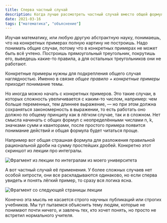 ```yaml
---
title: Сперва частный случай
description: Когда лучше рассмотреть частный случай вместо общей формулы
date: 2021-03-16
tags: ["математика", "объяснение"]
---
```


Изучая математику, или любую другую абстрактную науку, понимаешь, что на конкретных примерах полную картину не построишь. Надо понимать общие случаи, потому что в конкретных примерах не может быть всё учтено. Построишь прямоугольный треугольник, покрутишь его, выведешь какие-то правила, а для остальных треугольников они не работают.

Конкретные примеры нужны для подкрепления общего случая наглядностью. Именно в связке *общее правило + конкретные примеры* приходит понимание темы.

Но иногда можно начать с конкретных примеров. Это такие случаи, в которых сложность увеличивается с каким-то числом, например: чем больше переменных, тем длиннее выражение, — но при этом должна сохраняться закономерность в выражении, то есть работать оно должно по общему принципу как в лёгком случае, так и в сложном. Нет смысла начинать с общих формул с неопределёнными числами n, k, значками сумм и кванторами, после простого примера появится понимание действий и общая формула будет читаться проще.

Например вот общая страшная формула для разложения правильной рациональной дроби на сумму простейших дробей. Конкретно этот скриншот из лекции про интегралы.

![Фрагмент из лекции по интегралам из моего университета](/images/complicated-math-expression.jpg)

А вот частный случай её применения. У более сложных случаев нет особой хитрости, они все раскладываются одинаково, но если сперва увидеть и понять лёгкий пример, то сразу вся логика ясна.

![Фрагмент со следующей страницы лекции](/images/particular-math-expression.jpg)

Конечно эта мысль не касается строго научных публикаций или строгих учебников. Мы тут пытаемся объяснить тему людям, которые не понимают почти ничего, и завлечь тех, кто хочет понять, но просто не встретил нормального учителя.